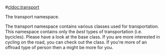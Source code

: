 #<cldoc:transport>

The transport namespace.

The transport namespace contains various classes used for transportation. This
namespace contains only the *best* types of transportation (i.e. bycicles).
Please have a look at the base <Bicycle> class. If you are more interested
in cycling on the road, you can check out the <RacingBike> class. If you're
more of an offroad type of person then a <MountainBike> might be more for you.

